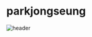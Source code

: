 # parkjongseung
![header](https://capsule-render.vercel.app/api?type=wave&color=auto&height=300&section=header&text=capsule%20render&fontSize=90)
